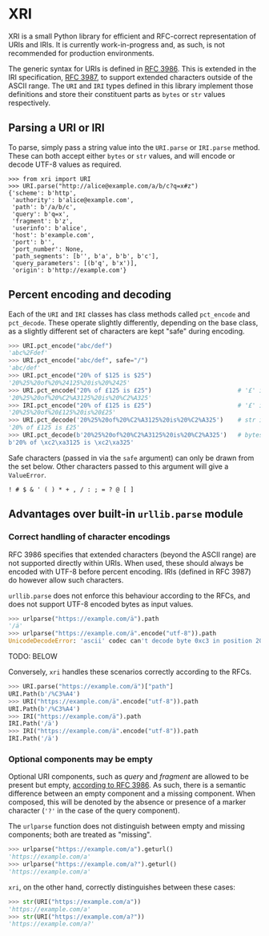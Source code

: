 # XRI

XRI is a small Python library for efficient and RFC-correct representation of URIs and IRIs.
It is currently work-in-progress and, as such, is not recommended for production environments.

The generic syntax for URIs is defined in [RFC 3986](https://datatracker.ietf.org/doc/html/rfc3986/).
This is extended in the IRI specification, [RFC 3987](https://datatracker.ietf.org/doc/html/rfc3987/), to support extended characters outside of the ASCII range. 
The `URI` and `IRI` types defined in this library implement those definitions and store their constituent parts as `bytes` or `str` values respectively.


## Parsing a URI or IRI

To parse, simply pass a string value into the `URI.parse` or `IRI.parse` method.
These can both accept either `bytes` or `str` values, and will encode or decode UTF-8 values as required.

```python-repl
>>> from xri import URI
>>> URI.parse("http://alice@example.com/a/b/c?q=x#z")
{'scheme': b'http',
 'authority': b'alice@example.com',
 'path': b'/a/b/c',
 'query': b'q=x',
 'fragment': b'z',
 'userinfo': b'alice',
 'host': b'example.com',
 'port': b'',
 'port_number': None,
 'path_segments': [b'', b'a', b'b', b'c'],
 'query_parameters': [(b'q', b'x')],
 'origin': b'http://example.com'}
```


## Percent encoding and decoding

Each of the `URI` and `IRI` classes has class methods called `pct_encode` and `pct_decode`.
These operate slightly differently, depending on the base class, as a slightly different set of characters are kept "safe" during encoding.

```python
>>> URI.pct_encode("abc/def")
'abc%2Fdef'
>>> URI.pct_encode("abc/def", safe="/")
'abc/def'
>>> URI.pct_encode("20% of $125 is $25")
'20%25%20of%20%24125%20is%20%2425'
>>> URI.pct_encode("20% of £125 is £25")                        # '£' is encoded with UTF-8
'20%25%20of%20%C2%A3125%20is%20%C2%A325'
>>> IRI.pct_encode("20% of £125 is £25")                        # '£' is safe within an IRI
'20%25%20of%20£125%20is%20£25'
>>> URI.pct_decode('20%25%20of%20%C2%A3125%20is%20%C2%A325')    # str in, str out (using UTF-8)
'20% of £125 is £25'
>>> URI.pct_decode(b'20%25%20of%20%C2%A3125%20is%20%C2%A325')   # bytes in, bytes out (no UTF-8)
b'20% of \xc2\xa3125 is \xc2\xa325'
```

Safe characters (passed in via the `safe` argument) can only be drawn from the set below.
Other characters passed to this argument will give a `ValueError`.
```
! # $ & ' ( ) * + , / : ; = ? @ [ ]
```


## Advantages over built-in `urllib.parse` module

### Correct handling of character encodings

RFC 3986 specifies that extended characters (beyond the ASCII range) are not supported directly within URIs.
When used, these should always be encoded with UTF-8 before percent encoding.
IRIs (defined in RFC 3987) do however allow such characters. 

`urllib.parse` does not enforce this behaviour according to the RFCs, and does not support UTF-8 encoded bytes as input values.
```python
>>> urlparse("https://example.com/ä").path
'/ä'
>>> urlparse("https://example.com/ä".encode("utf-8")).path
UnicodeDecodeError: 'ascii' codec can't decode byte 0xc3 in position 20: ordinal not in range(128)
```

TODO: BELOW

Conversely, `xri` handles these scenarios correctly according to the RFCs.
```python
>>> URI.parse("https://example.com/ä")["path"]
URI.Path(b'/%C3%A4')
>>> URI("https://example.com/ä".encode("utf-8")).path
URI.Path(b'/%C3%A4')
>>> IRI("https://example.com/ä").path
IRI.Path('/ä')
>>> IRI("https://example.com/ä".encode("utf-8")).path
IRI.Path('/ä')
```

### Optional components may be empty
Optional URI components, such as _query_ and _fragment_ are allowed to be present but empty, [according to RFC 3986](https://datatracker.ietf.org/doc/html/rfc3986/#section-3.4).
As such, there is a semantic difference between an empty component and a missing component.
When composed, this will be denoted by the absence or presence of a marker character (`'?'` in the case of the query component).

The `urlparse` function does not distinguish between empty and missing components;
both are treated as "missing".
```python
>>> urlparse("https://example.com/a").geturl()
'https://example.com/a'
>>> urlparse("https://example.com/a?").geturl()
'https://example.com/a'
```

`xri`, on the other hand, correctly distinguishes between these cases:
```python
>>> str(URI("https://example.com/a"))
'https://example.com/a'
>>> str(URI("https://example.com/a?"))
'https://example.com/a?'
```